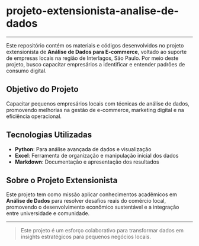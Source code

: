 # projeto-extensionista-analise-de-dados
---

Este repositório contém os materiais e códigos desenvolvidos no projeto extensionista de **Análise de Dados para E-commerce**, voltado ao suporte de empresas locais na região de Interlagos, São Paulo. Por meio deste projeto, busco capacitar empresários a identificar e entender padrões de consumo digital.

## Objetivo do Projeto
Capacitar pequenos empresários locais com técnicas de análise de dados, promovendo melhorias na gestão de e-commerce, marketing digital e na eficiência operacional.

## Tecnologias Utilizadas
- **Python**: Para análise avançada de dados e visualização
- **Excel**: Ferramenta de organização e manipulação inicial dos dados
- **Markdown**: Documentação e apresentação dos resultados

## Sobre o Projeto Extensionista
Este projeto tem como missão aplicar conhecimentos acadêmicos em **Análise de Dados** para resolver desafios reais do comércio local, promovendo o desenvolvimento econômico sustentável e a integração entre universidade e comunidade.

---

> Este projeto é um esforço colaborativo para transformar dados em insights estratégicos para pequenos negócios locais.
